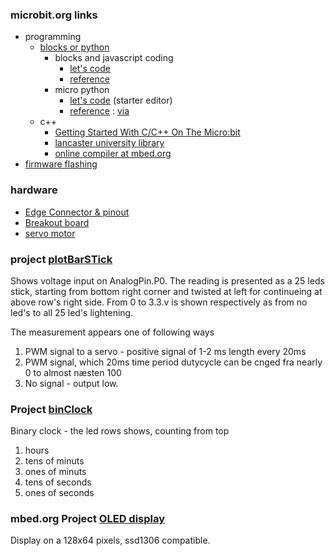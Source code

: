 ### microbit.org links

- programming
    - [blocks or python](https://www.microbit.org/code)
        - blocks and javascript coding
            - [let's code](https://makecode.microbit.org/#lang=da)
            - [reference](https://makecode.microbit.org/reference)
        - micro python
            - [let's code](https://python.microbit.org/) (starter editor)
            - [reference](https://microbit-micropython.readthedocs.io/en/latest/) : [via](https://microbit.org/guide/python/)
    - c++
        - [Getting Started With C/C++ On The Micro:bit](https://www.iot-programmer.com/index.php/books/27-micro-bit-iot-in-c/chapters-micro-bit-iot-in-c/1-getting-started-with-c-c-on-the-micro-bit?start=1)
        - [lancaster university library](https://lancaster-university.github.io/microbit-docs/)
        - [online compiler at mbed.org](https://ide.mbed.com/compiler)
- [firmware flashing](https://microbit.org/guide/firmware/)

### hardware
        
- [Edge Connector & pinout](https://tech.microbit.org/hardware/edgeconnector/)   
- [Breakout board](https://www.kitronik.co.uk/pdf/5601b_built_edge_connector_breakout_board_for_the_bbc_microbit_datasheet_v1_1.pdf)
- [servo motor](https://learn.sparkfun.com/tutorials/hobby-servo-tutorial/all)


### project [plotBarSTick](https://makecode.microbit.org/_WgzEqqPCVcR9)

Shows voltage input on AnalogPin.P0. The reading is presented as a 25 leds stick, starting from bottom right corner and twisted at left for continueing at above row's right side. From 0 to 3.3.v is shown respectively as from no led's to all 25 led's lightening.  

The measurement appears one of following ways

1. PWM signal to a servo - positive signal of 1-2 ms length every 20ms
2. PWM signal, which 20ms time period dutycycle can be cnged fra nearly  0 to almost næsten 100
3. No signal - output low.

### Project [binClock](https://makecode.microbit.org/_LCHfvVM7pJYP)

Binary clock - the led rows shows, counting from top

1. hours
2. tens of minuts
3. ones of minuts
4. tens of seconds
5. ones of seconds

### mbed.org Project  [OLED display](mbed/microbitOLED.md)

Display on a 128x64 pixels, ssd1306 compatible.